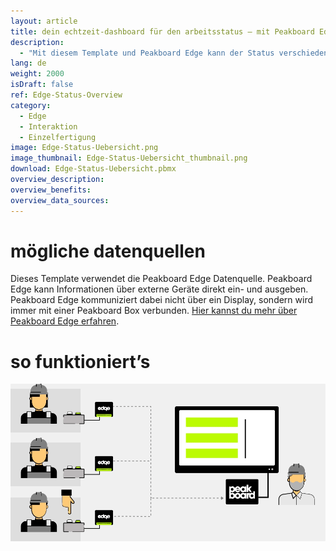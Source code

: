 ```yaml
---
layout: article
title: dein echtzeit-dashboard für den arbeitsstatus ― mit Peakboard Edge alle arbeitsplätze im blick
description: 
  - "Mit diesem Template und Peakboard Edge kann der Status verschiedener Arbeitsplätze in Echtzeit angezeigt werden. Verschiedene Farben sollen dabei Transparenz über die Produktivität der einzelnen Arbeitsplätze schaffen: Grün bedeutet alles ist in Ordnung, Blau bedeutet geplante Pause und Rot bedeutet es gibt an diesem Arbeitsplatz ein Problem. Jetzt herunterladen!"
lang: de
weight: 2000
isDraft: false
ref: Edge-Status-Overview
category:
  - Edge
  - Interaktion
  - Einzelfertigung
image: Edge-Status-Uebersicht.png
image_thumbnail: Edge-Status-Uebersicht_thumbnail.png
download: Edge-Status-Uebersicht.pbmx
overview_description:
overview_benefits:
overview_data_sources:
---
```

# mögliche datenquellen

Dieses Template verwendet die Peakboard Edge Datenquelle. Peakboard Edge kann Informationen über externe Geräte direkt ein- und ausgeben. Peakboard Edge kommuniziert dabei nicht über ein Display, sondern wird immer mit einer Peakboard Box verbunden. [Hier kannst du mehr über Peakboard Edge erfahren](https://peakboard.com/produkt/peakboard-edge/).

# so funktioniert’s

![image_live](edge-use-case-production.gif)